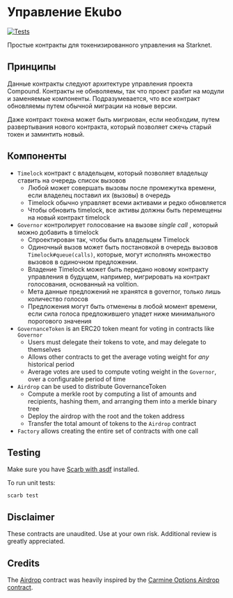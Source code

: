 # Управление Ekubo

[![Tests](https://github.com/EkuboProtocol/governance/actions/workflows/test.yaml/badge.svg)](https://github.com/EkuboProtocol/governance/actions/workflows/test.yaml)

Простые контракты для токенизированного управления на Starknet.

## Принципы

Данные контракты следуют архитектуре управления проекта Compound.
Контракты не обнволяемы, так что проект разбит на модули и заменяемые компоненты.
Подразумевается, что все контракт обновляемы путем обычной миграции на новые версии.

Даже контракт токена может быть мигриован, если необходим, путем развертывания нового контракта, который позволяет сжечь старый токен и заминтить новый.

## Компоненты

- `Timelock` контракт с владельцем, который позволяет владельцу ставить на очередь список вызовов
    - Любой может совершать вызовы после промежутка времени, если владелец поставил их (вызовы) в очередь
    - Timelock обычно управляет всеми активами и редко обновляется
    - Чтобы обновить timelock, все активы должны быть перемещены на новый контракт timelock
- `Governor` контролирует голосование на вызове _single call_ , который можно добавить в timelock
    - Спроектирован так, чтобы быть владельцем Timelock
    - Одиночный вызов может быть постановкой в очередь вызовов `Timelock#queue(calls)`, которые, могут исполнять множество вызовов в одиночном предложении.
    - Владение Timelock может быть передано новому контракту управления в будущем, например, мигрировать на контракт голосования, основанный на volition.
    - Мета данные предложений не хранятся в governor, только лишь количество голосов
    - Предложения могут быть отменены в любой момент времени, если сила голоса предложившего упадет ниже минимального порогового значения
- `GovernanceToken` is an ERC20 token meant for voting in contracts like `Governor`
    - Users must delegate their tokens to vote, and may delegate to themselves
    - Allows other contracts to get the average voting weight for *any* historical period
    - Average votes are used to compute voting weight in the `Governor`, over a configurable period of time
- `Airdrop` can be used to distribute GovernanceToken
    - Compute a merkle root by computing a list of amounts and recipients, hashing them, and arranging them into a merkle binary tree
    - Deploy the airdrop with the root and the token address
    - Transfer the total amount of tokens to the `Airdrop` contract
- `Factory` allows creating the entire set of contracts with one call

## Testing

Make sure you have [Scarb with asdf](https://docs.swmansion.com/scarb/download#install-via-asdf) installed.

To run unit tests:

```
scarb test
```

## Disclaimer

These contracts are unaudited. Use at your own risk. Additional review is greatly appreciated.

## Credits

The [Airdrop](./src/airdrop.cairo) contract was heavily inspired by the [Carmine Options Airdrop contract](https://github.com/CarmineOptions/governance/blob/master/src/airdrop.cairo).
